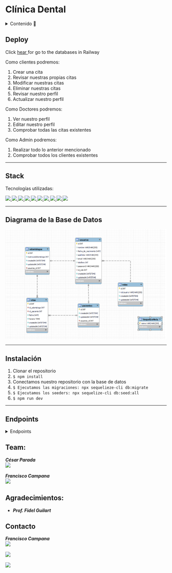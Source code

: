 # Clínica Dental

<details>
  <summary>Contenido 📝</summary>
  <ol>
    <li><a href="#sobre-el-proyecto">Sobre el proyecto</a></li>
    <li><a href="#stacks">Stack</a></li>
    <li><a href="#diagrama-bd">Diagrama</a></li>
    <li><a href="#instalación-en-local">Instalación</a></li>
    <li><a href="#endpoints">Endpoints</a></li>
  </ol>
</details>

## Deploy
<p>Click <a href="https://clinicdental-production.up.railway.app/">hear </a>for go to the databases in Railway</p>

Como clientes podremos: 
<ol>
<li>Crear una cita</li>
<li>Revisar nuestras propias citas</li>
<li>Modificar nuestras citas</li>
<li>Eliminar nuestras citas</li>
<li>Revisar nuestro perfil</li>
<li>Actualizar nuestro perfil</li>
</ol>
Como Doctores podremos: 
<ol>
<li>Ver nuestro perfil</li>
<li>Editar nuestro perfil</li>
<li>Comprobar todas las citas existentes</li>
</ol>
Como Admin podremos:
<ol>
<li>Realizar todo lo anterior mencionado</li>
<li>Comprobar todos los clientes existentes</li>
</ol>

---

## Stack
Tecnologías utilizadas:
<div>
</a>
<a href="https://www.expressjs.com/">
    <img src= "https://img.shields.io/badge/express.js-%23404d59.svg?style=for-the-badge&logo=express&logoColor=%2361DAFB"/>
</a>
<a href="https://nodejs.org/es/">
    <img src= "https://img.shields.io/badge/node.js-026E00?style=for-the-badge&logo=node.js&logoColor=white"/>
</a>
<a href="https://developer.mozilla.org/es/docs/Web/JavaScript">
    <img src= "https://img.shields.io/badge/javascipt-EFD81D?style=for-the-badge&logo=javascript&logoColor=black"/>
</a>
<a href="https://jwt.io/">
    <img src= "https://img.shields.io/badge/JWT-black?style=for-the-badge&logo=JSON%20web%20tokens"/>
</a>
<a href="https://www.postman.com/">
    <img src= "https://img.shields.io/badge/Postman-FF6C37?style=for-the-badge&logo=postman&logoColor=white"/>
</a>
<a href="https://www.mysql.com/">
    <img src= "https://img.shields.io/badge/mysql-3E6E93?style=for-the-badge&logo=mysql&logoColor=white"/>
</a>
<a href="https://www.github.com/">
    <img src= "https://img.shields.io/badge/github-24292F?style=for-the-badge&logo=github&logoColor=white"/>
</a>
<a href="https://git-scm.com/">
    <img src= "https://img.shields.io/badge/git-F54D27?style=for-the-badge&logo=git&logoColor=white"/>
</a>
<a href="https://www.docker.com/">
    <img src= "https://img.shields.io/badge/docker-2496ED?style=for-the-badge&logo=docker&logoColor=white"/>
</a>
<a href="https://www.sequelize.org/">
    <img src= "https://img.shields.io/badge/sequelize-3C76C3?style=for-the-badge&logo=sequelize&logoColor=white"/>
</a>
 </div>
 
 ---

 ## Diagrama de la Base de Datos
   <img src="./_images/diagrama de base de datos.png" alt="imagen de diagrama de base de datos">

 ---

 ## Instalación 
1. Clonar el repositorio
2. ` $ npm install `
3. Conectamos nuestro repositorio con la base de datos 
4. ``` $ Ejecutamos las migraciones: npx sequelieze-cli db:migrate ``` 
5. ``` $ Ejecutamos los seeders: npx sequelize-cli db:seed:all ``` 
6. ``` $ npm run dev ``` 

---

## Endpoints

<details>
<summary>Endpoints</summary>

- AUTH

- REGISTRAR USUARIO

       POST http://localhost:3000/auth/register/

  body:

  ```js
   {
       "nombre": "Luisito",
       "apellidos": "Comunica",
       "fecha_de_nacimiento":" 2000-05-05",
       "email": "luis@luis.com",
       "telefono": "66678945",
       "password": "12345678"
   }
  ```

- LOGIN

       POST  http://localhost:3000/auth/login

  body:

  ```js
  {
      "email": "jose@correo.com",
      "password":"12345678"
  }
  ```

- USUARIO

- PERFIL DE USUARIO

        GET  http://localhost:3000/usuarios/getProfile

  body:

  ```js
  {
      "email": "jose@correo.com",
      "password":"12345678"
  }
  ```

- MODIFICAR PERFIL DE USUARIO

      PUT  http://localhost:3000/usuarios/updateprofile

  body:

  ```js
  {
      "nombre": "cesar",
      "apellidos": "Pala"
      ...
      ...
      ...
  }
  ```

- CREACION DE CITAS

       POST  http://localhost:3000/citas/createcita/

  body:

  ```js
  {
      "id_odontologo":1,
      "fecha": "2023-05-15",
      "horario": "20:00:00"
  }
  ```

- VER CITAS COMO CLIENTE

       GET  http://localhost:3000/citas/cita

- MODIFICAR CITAS

      PUT  http://localhost:3000/citas/updatecita/1

  body:

  ```js
      {
          "fecha": "2023-06-20",
          "horario": "01:00:00"
      }
  ```

- ELIMINAR CITAS

       DELETE  http://localhost:3000/citas/deletecita/1

- ODONTOLOGO

- VER CITAS COMO ODONTOLOGO

       GET  http://localhost:3000/citas/cita/odontologo/

- ADMIN

- VER TODAS LAS CITAS

       GET  http://localhost:3000/usuarios?page=1

- REGISTRAR ODONTOLOGO

       POST http://localhost:3000/auth/register/odontologo

  body:

  ```js
      {
          "nombre": "Luisito",
          "apellidos": "Nocomunica",
          "fecha_de_nacimiento":" 2000-05-05",
          "email": "luis@luis.com",
          "matriculaOdontologo":"123654789",
          "telefono": "66678945",
          "password": "12345678"
       }
  ```

  </details>

## Team:

**_César Parada_**  
<a href="https://github.com/Cesarparada" target="_blank"><img src="https://img.shields.io/badge/github-24292F?style=for-the-badge&logo=github&logoColor=orange" target="_blank"></a>

**_Francisco Campana_**  
<a href="https://github.com/FranciscoCampana1" target="_blank"><img src="https://img.shields.io/badge/github-24292F?style=for-the-badge&logo=github&logoColor=white" target="_blank"></a>

## Agradecimientos:

- **_Prof. Fidel Guilart_**

## Contacto




**_Francisco Campana_**  
<a href="https://github.com/FranciscoCampana1" target="_blank"><img src="https://img.shields.io/badge/github-24292F?style=for-the-badge&logo=github&logoColor=white" target="_blank"></a>

<a href="mailto:cesard.0925@gmail.com"><img src="https://img.shields.io/badge/Gmail-D14836?style=for-the-badge&logo=gmail&logoColor=white"></a>

<a href="https://www.linkedin.com/in/linkedinUser/" target="_blank"><img src="https://img.shields.io/badge/-LinkedIn-%230077B5?style=for-the-badge&logo=linkedin&logoColor=white" target="_blank"></a>

</p>